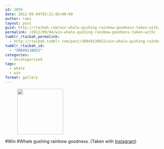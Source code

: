 ```yaml
---
id: 1859
date: 2012-09-04T03:21:02+00:00
author: rami
layout: post
guid: http://rtaibah.com/win-whale-gushing-rainbow-goodness-taken-with/
permalink: /2012/09/04/win-whale-gushing-rainbow-goodness-taken-with/
tumblr_rtaibah_permalink:
  - http://rtaibah.tumblr.com/post/30849138922/win-whale-gushing-rainbow-goodness-taken-with
tumblr_rtaibah_id:
  - "30849138922"
categories:
  - Uncategorized
tags:
  - whale
  - win
format: gallery
---
```

<div id='gallery-59' class='gallery galleryid-1859 gallery-columns-3 gallery-size-thumbnail'>
  <figure class='gallery-item'> 
  
  <div class='gallery-icon landscape'>
    <a href='http://139.59.20.41/2012/09/04/win-whale-gushing-rainbow-goodness-taken-with/attachment/1860/'><img width="150" height="150" src="http://139.59.20.41/wp-content/uploads/2012/09/tumblr_m9t2n2zl2Y1qb4qlko1_1280-150x150.jpg" class="attachment-thumbnail size-thumbnail" alt="" srcset="http://139.59.20.41/wp-content/uploads/2012/09/tumblr_m9t2n2zl2Y1qb4qlko1_1280-150x150.jpg 150w, http://139.59.20.41/wp-content/uploads/2012/09/tumblr_m9t2n2zl2Y1qb4qlko1_1280-300x300.jpg 300w, http://139.59.20.41/wp-content/uploads/2012/09/tumblr_m9t2n2zl2Y1qb4qlko1_1280-100x100.jpg 100w, http://139.59.20.41/wp-content/uploads/2012/09/tumblr_m9t2n2zl2Y1qb4qlko1_1280.jpg 612w" sizes="100vw" /></a>
  </div></figure>
</div>

#Win #Whale gushing rainbow goodness. (Taken with [Instagram](http://instagram.com))